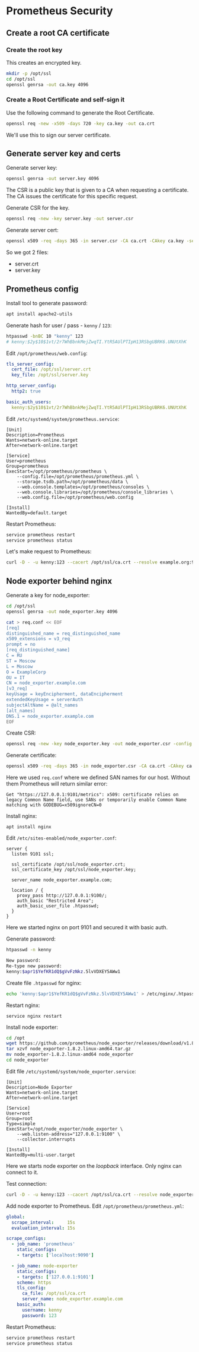 # Prometheus Security

## Create a root CA certificate

### Create the root key

This creates an encrypted key.

```bash
mkdir -p /opt/ssl
cd /opt/ssl
openssl genrsa -out ca.key 4096
```

### Create a Root Certificate and self-sign it

Use the following command to generate the Root Certificate.

```bash
openssl req -new -x509 -days 720 -key ca.key -out ca.crt
```
We'll use this to sign our server certificate.

## Generate server key and certs

Generate server key:

```bash
openssl genrsa -out server.key 4096
```

The CSR is a public key that is given to a CA when requesting a certificate. The CA issues the certificate for this specific request.

Generate CSR for the key. 

```bash
openssl req -new -key server.key -out server.csr
```

Generate server cert:

```bash
openssl x509 -req -days 365 -in server.csr -CA ca.crt -CAkey ca.key -set_serial 1 -out server.crt
```

So we got 2 files:

- server.crt
- server.key

## Prometheus config

Install tool to generate password:

```bash
apt install apache2-utils
```
Generate hash for user / pass - `kenny` / `123`:

```bash
htpasswd -bnBC 10 "kenny" 123
# kenny:$2y$10$1vt/2r7WhBbnkMejZwqTI.YtR5AUlPTIpH13RSbgUBRK6.UNUtXhK
```

Edit `/opt/prometheus/web.config`:

```yml
tls_server_config:
  cert_file: /opt/ssl/server.crt
  key_file: /opt/ssl/server.key

http_server_config:
  http2: true

basic_auth_users:
  kenny:$2y$10$1vt/2r7WhBbnkMejZwqTI.YtR5AUlPTIpH13RSbgUBRK6.UNUtXhK
```

Edit `/etc/systemd/system/prometheus.service`:

```systemd
[Unit]
Description=Prometheus
Wants=network-online.target
After=network-online.target

[Service]
User=prometheus
Group=prometheus
ExecStart=/opt/prometheus/prometheus \
    --config.file=/opt/prometheus/prometheus.yml \
    --storage.tsdb.path=/opt/prometheus/data \
    --web.console.templates=/opt/prometheus/consoles \
    --web.console.libraries=/opt/prometheus/console_libraries \
    --web.config.file=/opt/prometheus/web.config

[Install]
WantedBy=default.target
```

Restart Prometheus:

```bash
service prometheus restart
service prometheus status
```

Let's make request to Prometheus:

```bash
curl -D - -u kenny:123 --cacert /opt/ssl/ca.crt --resolve example.org:9090:127.0.0.1 https://example.org:9090
```

## Node exporter behind nginx

Generate a key for node_exporter:

```bash
cd /opt/ssl
openssl genrsa -out node_exporter.key 4096
```
```bash
cat > req.conf << EOF
[req]
distinguished_name = req_distinguished_name
x509_extensions = v3_req
prompt = no
[req_distinguished_name]
C = RU
ST = Moscow
L = Moscow
O = ExampleCorp
OU = IT
CN = node_exporter.example.com
[v3_req]
keyUsage = keyEncipherment, dataEncipherment
extendedKeyUsage = serverAuth
subjectAltName = @alt_names
[alt_names]
DNS.1 = node_exporter.example.com
EOF
```

Create CSR:

```bash
openssl req -new -key node_exporter.key -out node_exporter.csr -config req.conf -extensions 'v3_req'
```

Generate certificate:

```bash
openssl x509 -req -days 365 -in node_exporter.csr -CA ca.crt -CAkey ca.key -set_serial 1 -extensions 'v3_req' -extfile req.conf -out node_exporter.crt
```
Here we used `req.conf` where we defined SAN names for our host. Without them Prometheus will return similar error:

```
Get "https://127.0.0.1:9101/metrics": x509: certificate relies on legacy Common Name field, use SANs or temporarily enable Common Name matching with GODEBUG=x509ignoreCN=0
```

Install nginx:
```
apt install nginx
```

Edit `/etc/sites-enabled/node_exporter.conf`:

```nginx
server {
  listen 9101 ssl;

  ssl_certificate /opt/ssl/node_exporter.crt;
  ssl_certificate_key /opt/ssl/node_exporter.key;

  server_name node_exporter.example.com;

  location / {
    proxy_pass http://127.0.0.1:9100/;
    auth_basic "Restricted Area";
    auth_basic_user_file .htpasswd;
  }
}
```

Here we started nginx on port 9101 and secured it with basic auth.

Generate password:

```bash
htpasswd -n kenny

New password: 
Re-type new password: 
kenny:$apr1$YefKR1dQ$gVvFzNkz.5lvVDXEY5AWw1
```

Create file `.htpasswd` for nginx:

```bash
echo 'kenny:$apr1$YefKR1dQ$gVvFzNkz.5lvVDXEY5AWw1' > /etc/nginx/.htpasswd
```
Restart nginx:
```
service nginx restart
```

Install node exporter:

```bash
cd /opt
wget https://github.com/prometheus/node_exporter/releases/download/v1.8.2/node_exporter-1.8.2.linux-amd64.tar.gz
tar xzvf node_exporter-1.8.2.linux-amd64.tar.gz
mv node_exporter-1.8.2.linux-amd64 node_exporter
cd node_exporter
```

Edit file `/etc/systemd/system/node_exporter.service`:

```systemd
[Unit]
Description=Node Exporter
Wants=network-online.target
After=network-online.target

[Service]
User=root
Group=root
Type=simple
ExecStart=/opt/node_exporter/node_exporter \
    --web.listen-address="127.0.0.1:9100" \
    --collector.interrupts

[Install]
WantedBy=multi-user.target
```

Here we starts node exporter on the *loopback* interface. Only nginx can connect to it.

Test connection: 

```bash
curl -D - -u kenny:123 --cacert /opt/ssl/ca.crt --resolve node_exporter.example.com:9101:127.0.0.1 https://node_exporter.example.com:9101
```

Add node exporter to Prometheus. Edit `/opt/prometheus/prometheus.yml`:

```yml
global:
  scrape_interval:     15s
  evaluation_interval: 15s

scrape_configs:
  - job_name: 'prometheus'
    static_configs:
    - targets: ['localhost:9090']

  - job_name: node-exporter
    static_configs:
    - targets: ['127.0.0.1:9101']
    scheme: https
    tls_config:
      ca_file: /opt/ssl/ca.crt
      server_name: node_exporter.example.com
    basic_auth:
      username: kenny
      password: 123
```

Restart Prometheus:

```bash
service prometheus restart
service prometheus status
```
